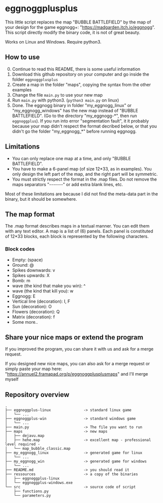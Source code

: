# eggnoggplusplus #

This little script replaces the map "BUBBLE BATTLEFIELD" by the map of your design for the game eggnogg+: "https://madgarden.itch.io/eggnogg".
This script directly modify the binary code, it is not of great beauty.

Works on Linux and Windows. Require python3.

## How to use ##
0. Continue to read this README, there is some useful information
1. Download this github repository on your computer and go inside the folder `eggnoggplusplus` 
2. Create a map in the folder "maps", copying the syntax from the other examples
3. Change the file `main.py` to use your new map
4. Run `main.py` with python3. (`python3 main.py` on linux)
5. Done. The eggnogg binary in folder "my_eggnogg_linux" or "my_eggnogg_windows" has the new map instead of "BUBBLE BATTLEFIELD". (Go to the directory "my_eggnogg-\*", then run `eggnoggplus`). If you run into error "segmentation fault", it it probably because your map didn't respect the format decribed below, or that you didn't go the folder "my_eggnogg_*" before running eggnogg.


## Limitations ##
- You can only replace one map at a time, and only "BUBBLE BATTLEFIELD".
- You have to make a 6-panel map (of size 12\*33, as in examples). You only design the left part of the map, and the right part will be symmetric. 
- You must strictly respect the format in the .map files. Do not remove the maps separators "-------" or add extra blank lines, etc.

Most of these limitations are because I did not find the meta-data part in the binary, but it should be somewhere.

## The map format ##
The .map format describes maps in a textual manner. You can edit them with any text editor.
A map is a list of (6) panels. Each panel is constituted of 12\*33 blocks, each block is represented by the following characters.
### Block codes ###
- Empty:   (space)
- Ground: @
- Spikes downwards: v
- Spikes upwards: X
- Bomb: m
- wave (the kind that make you win): ^
- wave (the kind that kill you): w
- Eggnogg: E
- Vertical line (decoration): I, F
- Sun (decoration): O
- Flowers (decoration): Q
- Matrix (decoration): f
- Some more..

## Share your nice maps or extend the program ##
If you improved the program, you can share it with us and ask for a merge request.

If you designed new nice maps, you can also ask for a merge request or simply paste your map here: "https://annuel2.framapad.org/p/eggnoggplusplusmaps" and I'll merge myself


## Repository overview ##
```
.
├── eggnoggplus-linux               -> standard linux game
│   └── ...
├── eggnoggplus-win                 -> standard windows game
│   └── ...
├── main.py                         -> The file you want to run
├── maps                            -> new maps 
│   ├── dejavu.map
│   ├── hehe.map                    -> excellent map - professional level required - 
│   └── map_bubble_classic.map
├── my_eggnogg_linux                -> generated game for linux 
│   └── ...
├── my_eggnogg_win                  -> generated game for windows 
│   └── ...
├── README.md                       -> you should read it
├── ressources                      -> a copy of the binaries
│   ├── eggnoggplus-linux
│   └── eggnoggplus-windows.exe
└── src                             -> source code of script
    ├── functions.py
    └── parameters.py
```
